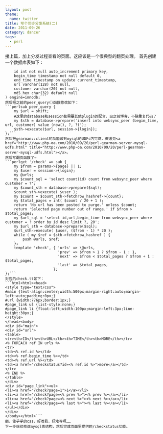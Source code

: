 ```yaml
---
layout: post
theme:
  name: twitter
title: 写个同步分发系统(二)
date: 2011-09-26
category: dancer
tags:
  - perl
---
```


接上篇，加上分发过程查看的页面。这应该是一个很典型的翻页处理。
首先创建一个数据库表如下：
```mysqlcreate table websync_peer (
    id int not null auto_increment primary key,
    begin_time timestamp not null default 0,
    end_time timestamp on update current_timestamp,
    url varchar(128) not null,
    customer varchar(20) not null,
    md5_hex char(32) default null
) engine=innodb;```
然后把之前的peer_query()函数修改如下：
```perlsub peer_query {
    my $url = shift;
    #这里的database和session都需要其他plugin的配合，见之前博客，不贴重复代码了
    my $sth = database->prepare('insert into websync_peer (begin_time, url, customer) value (now(), ?, ?)');
    $sth->execute($url, session->{login});
};```
然后把gearman::client的功能改到mysql的UDFs内完成，做法见<a href="http://www.php-oa.com/2010/09/20/perl-gearman-server-mysql-udfs.html" title="http://www.php-oa.com/2010/09/20/perl-gearman-server-mysql-udfs.html"></a>。
然后写翻页函数了~
```perlget '/check' => sub {
    my $from = params->{page} || 1;
    my $user = session->{login};
    my @urls;
    my $count_sql = 'select count(id) count from websync_peer where customer = ?';
    my $count_sth = database->prepare($sql);
    $count_sth->execute( $user );
    my $count = $count_sth->fetchrow_hashref->{count};
    my $total_pages = int( $count / 20 + 1 );
    return 'No url has been posted to purge.' unless $count;
    return 'Selected page number out of range.' if $from > $total_pages;
    my $url_sql = 'select id,url,begin_time from websync_peer where customer = ? order by id desc limit ?, 20';
    my $url_sth = database->prepare($sql);
    $url_sth->execute( $user, ($from - 1) * 20 );
    while ( my $ref = $sth->fetchrow_hashref ) {
        push @urls, $ref;
    };
    template 'check', { 'urls' => \@urls, 
                        'prev' => $from > 1 ? $from - 1 : 1,
                        'next' => $from < $total_pages ? $from + 1 : $total_pages, 
                        'last' => $total_pages, 
                      };
};```
对应的check.tt如下：
```html<html><head>
<style type="text/css">
#main {text-align:center;width:500px;margin-right:auto;margin-left:auto;padding:0px;}
#url {width:776px;border:1px;}
#page_link ul {list-style:none;}
#page_link li {float:left;width:100px;margin-left:3px;line-height:30px;}
</style>
</head><body>
<div id="main">
<div id="url">
<table>
<tr><th>ID</th><th>URL</th><th>TIME</th><th>MORE</th></tr>
<% FOREACH ref IN urls %>
<tr>
<td><% ref.id %></td>
<td><% ref.begin_time %></td>
<td><% ref.url %></td>
<td><a href="/checkstatus?id=<% ref.id %>">more</a></td>
</tr>
<% END %>
</table>
</div>
<div id="page_link"><ul>
<li><a href="/check?page=1">1</a></li>
<li><a href="/check?page=<% prev %>"><% prev %></a></li>
<li><a href="/check?page=<% next %>"><% next %></a></li>
<li><a href="/check?page=<% last %>"><% last %></a></li>
</ul></div>
</div>
</body></html>```
额，傻乎乎的css，好难看，好难写啊……
下一步继续修改mysql表结构，然后完成页面里提供的/checkstatus功能。
